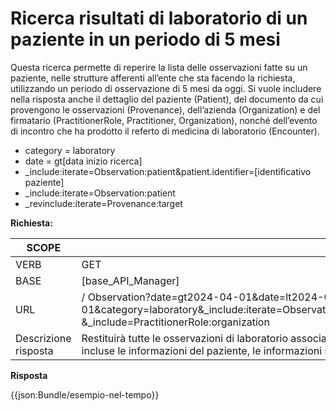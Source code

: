 # Ricerca risultati di laboratorio di un paziente in un periodo di 5 mesi 

Questa ricerca permette di reperire la lista delle osservazioni fatte su un paziente, nelle strutture afferenti all’ente che sta facendo la richiesta, utilizzando un periodo di osservazione di 5 mesi da oggi. Si vuole includere nella risposta anche il dettaglio del paziente (Patient), del documento da cui provengono le osservazioni (Provenance), dell’azienda (Organization) e del firmatario (PractitionerRole, Practitioner, Organization), nonché dell’evento di incontro che ha prodotto il referto di medicina di laboratorio (Encounter). 

- category = laboratory
- date = gt[data inizio ricerca] 
- _include:iterate=Observation:patient&patient.identifier=[identificativo paziente]
- _include:iterate=Observation:patient
- _revinclude:iterate=Provenance:target

**Richiesta:** 

| SCOPE | Ricerca risultati di laboratorio di un paziente in un periodo di 5 mesi |
|---|---|
| VERB | GET |
| BASE | [base_API_Manager]    |
| URL | / Observation?date=gt2024-04-01&date=lt2024-09-01&category=laboratory&_include:iterate=Observation:patient&patient.identifier=AAABBB12D55I999D&_revinclude:iterate=Provenance:target&_include=Provenance:agent&_include=PractitionerRole:practitioner &_include=PractitionerRole:organization   |
|Descrizione risposta | Restituirà tutte le osservazioni di laboratorio associate al paziente AAABBB12D55I999D in un periodo di tempo compreso tra il 1° Aprile 2024 e il 1° Settembre 2024, per un totale di 5 mesi. Nella risposta sono incluse le informazioni del paziente, le informazioni sul documento da cui sono state ricavate le osservazioni, e i professionisti sanitari e le aziende responsabili. |

**Risposta**

{{json:Bundle/esempio-nel-tempo}}

